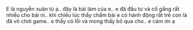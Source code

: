 E là nguyễn xuân tú ạ.. đây là bài làm của e.. e đã đầu tư và cố gắng rất nhiều cho bài ni.. khi chiều lúc thầy chấm bài e có hành động rất trẻ con là đã vô chơi game.. e thấy có lỗi và mong thầy bỏ qua cho.. e cám ơn ạ
